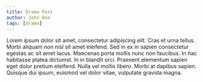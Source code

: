 ```yaml
---
title: Drama Post
author: John Doe
tags: [drama]
---
```


Lorem ipsum dolor sit amet, consectetur adipiscing elit. Cras et urna tellus. Morbi aliquam non nisl sit amet eleifend. Sed in ex in sapien consectetur egestas ac sit amet lacus. Maecenas porta mollis nunc non faucibus. In hac habitasse platea dictumst. In in blandit orci. Praesent elementum sapien eget dolor pretium eleifend. Nulla vel mollis libero. Morbi at dapibus sapien. Quisque dui ipsum, euismod vel dolor vitae, vulputate gravida magna.
